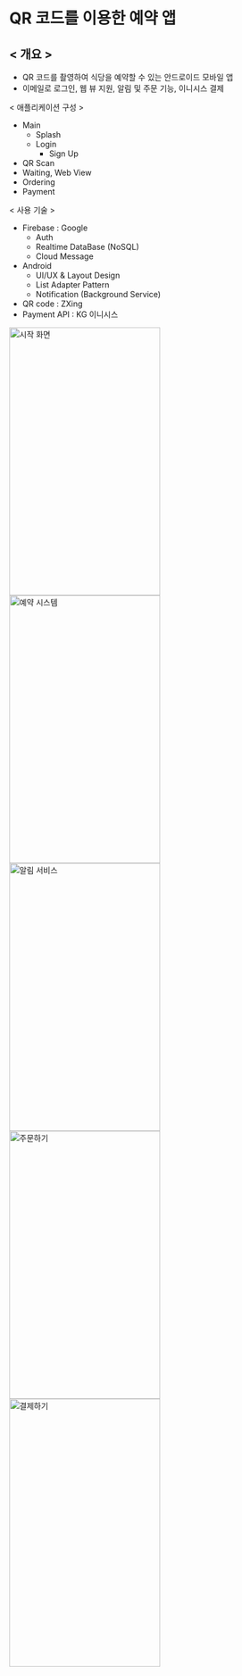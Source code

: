 # QR 코드를 이용한 예약 앱


## < 개요 >

- QR 코드를 촬영하여 식당을 예약할 수 있는 안드로이드 모바일 앱
- 이메일로 로그인, 웹 뷰 지원, 알림 및 주문 기능, 이니시스 결제

< 애플리케이션 구성 >

- Main
    - Splash
    - Login
        - Sign Up
- QR Scan
- Waiting, Web View
- Ordering
- Payment


< 사용 기술 >

- Firebase : Google
    - Auth
    - Realtime DataBase (NoSQL)
    - Cloud Message
- Android
    - UI/UX & Layout Design
    - List Adapter Pattern
    - Notification (Background Service)
- QR code : ZXing
- Payment API : KG 이니시스

<img alt="시작 화면" src="https://user-images.githubusercontent.com/26537112/79399585-b840f500-7fbe-11ea-8c7a-08148ffc0c11.jpg" width="270" height="480" float="left">

<img alt="예약 시스템" src="https://user-images.githubusercontent.com/26537112/79399587-baa34f00-7fbe-11ea-9867-dbae0abd43ea.jpg" width="270" height="480" float="left">

<img alt="알림 서비스" src="https://user-images.githubusercontent.com/26537112/79399586-b9722200-7fbe-11ea-8c72-998990b71349.jpg" width="270" height="480" float="left">

<img alt="주문하기" src="https://user-images.githubusercontent.com/26537112/79399590-bc6d1280-7fbe-11ea-88ea-8944c3644dfe.jpg" width="270" height="480" float="left">

<img alt="결제하기" src="https://user-images.githubusercontent.com/26537112/79399580-b5de9b00-7fbe-11ea-91a1-aa397b9022cd.jpg" width="270" height="480" float="left">
